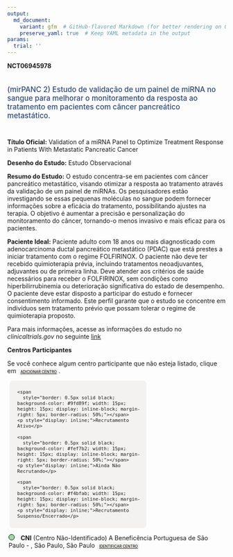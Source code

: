 ```yaml
---
output: 
  md_document:
    variant: gfm  # GitHub-flavored Markdown (for better rendering on GitHub)
    preserve_yaml: true  # Keep YAML metadata in the output
params:
  trial: ''
---
```


<script async src="https://scripts.simpleanalyticscdn.com/latest.js"></script>

**NCT06945978**

<div style="padding: 5px 5px 5px 0px; font-size: 1.20em; font-weight: 500; color: #2E4A7F; text-align: left; margin-bottom: 20px">

(mirPANC 2) Estudo de validação de um painel de miRNA no sangue para
melhorar o monitoramento da resposta ao tratamento em pacientes com
câncer pancreático metastático.

</div>

**Título Oficial:** Validation of a miRNA Panel to Optimize Treatment
Response in Patients With Metastatic Pancreatic Cancer

**Desenho do Estudo:** Estudo Observacional

**Resumo do Estudo:** O estudo concentra-se em pacientes com câncer
pancreático metastático, visando otimizar a resposta ao tratamento
através da validação de um painel de miRNAs. Os pesquisadores estão
investigando se essas pequenas moléculas no sangue podem fornecer
informações sobre a eficácia do tratamento, possibilitando ajustes na
terapia. O objetivo é aumentar a precisão e personalização do
monitoramento do câncer, tornando-o menos invasivo e mais eficaz para os
pacientes.

**Paciente Ideal:** Paciente adulto com 18 anos ou mais diagnosticado
com adenocarcinoma ductal pancreático metastático (PDAC) que está
prestes a iniciar tratamento com o regime FOLFIRINOX. O paciente não
deve ter recebido quimioterapia prévia, incluindo tratamentos
neoadjuvantes, adjuvantes ou de primeira linha. Deve atender aos
critérios de saúde necessários para receber o FOLFIRINOX, sem condições
como hiperbilirrubinemia ou deterioração significativa do estado de
desempenho. O paciente deve estar disposto a participar do estudo e
fornecer consentimento informado. Este perfil garante que o estudo se
concentre em indivíduos sem tratamento prévio que possam tolerar o
regime de quimioterapia proposto.

Para mais informações, acesse as informações do estudo no
*clinicaltrials.gov* no seguinte
[link](https://clinicaltrials.gov/ct2/show/NCT06945978)

**Centros Participantes**

Se você conhece algum centro participante que não esteja listado, clique
em
<span style="color: #2E4A7F; margin-left: 2px; padding: 4px; background-color: #f3f2f1; border-radius: 8px; font-weight: 500; font-size: 0.6em"><a
href="https://cancertrialsbr.shinyapps.io/formsapp?study_nct_id=NCT06945978&amp;location_id=N%2FA&amp;location_full_name=N%2FA&amp;form_type=Adicionar%20Centro"
target="_blank">ADICIONAR CENTRO</a></span>.

<div style="margin-bottom: 8px; margin-left: 5px; padding: 8px; max-width: 300px; background-color: #f3f2f1; border-radius: 8px; font-size: 0.9em">

<div style="margin-left: 10px;">

    <span 
      style="border: 0.5px solid black; background-color: #9fd89f; width: 15px; height: 15px; display: inline-block; margin-right: 5px; border-radius: 50%;"></span>
    <p style="display: inline;">Recrutamento Ativo</p>

</div>

<div style="margin-left: 10px;">

    <span 
      style="border: 0.5px solid black; background-color: #fef7b2; width: 15px; height: 15px; display: inline-block; margin-right: 5px; border-radius: 50%;"></span>
    <p style="display: inline;">Ainda Não Recrutando</p>

</div>

<div style="margin-left: 10px;">

    <span 
      style="border: 0.5px solid black; background-color: #f4bfab; width: 15px; height: 15px; display: inline-block; margin-right: 5px; border-radius: 50%;"></span>
    <p style="display: inline;">Recrutamento Suspenso/Encerrado</p>

</div>

</div>

<div style="margin: 3px;">

<span style="border: 0.5px solid black; display: inline-block; width: 12px; height: 12px; border-radius: 50%; margin-right: 10px; padding-bottom: 0px; background-color: #9fd89f;"></span>
<b>CNI</b> (Centro Não-Identificado) A Beneficência Portuguesa de São
Paulo - , São Paulo, São Paulo
<span style="color: #2E4A7F; margin-left: 2px; padding: 4px; background-color: #f3f2f1; border-radius: 8px; font-weight: 500; font-size: 0.6em"><a
href="https://cancertrialsbr.shinyapps.io/formsapp?study_nct_id=NCT06945978&amp;location_id=ABENEFICENCIAPORTUGUESADESAOPAULOSAOPAULOSAOPAULOBRAZIL&amp;location_full_name=%28Centro%20N%C3%A3o-Identificado%29%2C%20A%20Benefic%C3%AAncia%20Portuguesa%20de%20S%C3%A3o%20Paulo%20%20-%20%2C%20S%C3%A3o%20Paulo%2C%20S%C3%A3o%20Paulo&amp;form_type=Identificar%20Centro"
target="_blank">IDENTIFICAR CENTRO</a></span>

</div>
